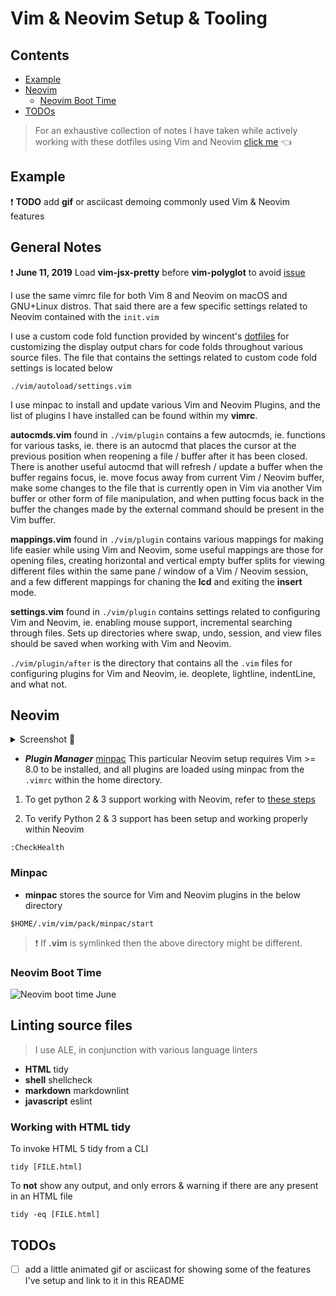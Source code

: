 # Vim & Neovim Setup & Tooling

<a id="contents"></a>

## Contents

- [Example](#example)
- [Neovim](#neovim)
  - [Neovim Boot Time](#neovim-boot-time)
- [TODOs](#todos)

> For an exhaustive collection of notes I have taken while actively working with these dotfiles using Vim and Neovim [click me](https://github.com/ipatch/dotfiles/wiki/vim-neovim-Notes) 👈

<a id="example"></a>

## Example

❗️ **TODO** add **gif** or asciicast demoing commonly used Vim & Neovim features

<a id="general-notes"></a>

## General Notes

❗️ **June 11, 2019** Load **vim-jsx-pretty** before **vim-polyglot** to avoid [issue](https://github.com/MaxMEllon/vim-jsx-pretty/issues/69)

I use the same vimrc file for both Vim 8 and Neovim on macOS and GNU+Linux distros.  That said there are a few specific settings related to Neovim contained with the `init.vim`

I use a custom code fold function provided by wincent's [dotfiles](https://github.com/wincent/wincent) for customizing the display output chars for code folds throughout various source files.  The file that contains the settings related to custom code fold settings is located below

```shell
./vim/autoload/settings.vim
```

I use minpac to install and update various Vim and Neovim Plugins, and the list of plugins I have installed can be found within my **vimrc**.

**autocmds.vim** found in `./vim/plugin` contains a few autocmds, ie. functions for various tasks, ie. there is an autocmd that places the cursor at the previous position when reopening a file / buffer after it has been closed.  There is another useful autocmd that will refresh / update a buffer when the buffer regains focus, ie. move focus away from current Vim / Neovim buffer, make some changes to the file that is currently open in Vim via another Vim buffer or other form of file manipulation, and when putting focus back in the buffer the changes made by the external command should be present in the Vim buffer.

**mappings.vim** found in `./vim/plugin` contains various mappings for making life easier while using Vim and Neovim, some useful mappings are those for opening files, creating horizontal and vertical empty buffer splits for viewing different files within the same pane / window of a Vim / Neovim session, and a few different mappings for chaning the **lcd** and exiting the **insert** mode.

**settings.vim** found in `./vim/plugin` contains settings related to configuring Vim and Neovim, ie. enabling mouse support, incremental searching through files.  Sets up directories where swap, undo, session, and view files should be saved when working with Vim and Neovim.

`./vim/plugin/after` is the directory that contains all the `.vim` files for configuring plugins for Vim and Neovim, ie. deoplete, lightline, indentLine, and what not.

<a id="neovim"></a>

## Neovim

<details>
<summary>Screenshot 📸</summary>
<img src="https://raw.githubusercontent.com/wiki/ipatch/dotfiles/lib/Neovim-2018-april-late.png" alt="nvim-screenshot">
</details>

- ___Plugin Manager___ [minpac](https://github.com/k-takataminpac) This particular Neovim setup requires Vim >= 8.0 to be installed, and all plugins are loaded using minpac from the `.vimrc` within the home directory.

1. To get python 2 & 3 support working with Neovim, refer to [these steps](https://github.com/ipatch/dotfiles/wiki/Neovim-Vim-Notes#python-support-setting-up-python-23)

2. To verify Python 2 & 3 support has been setup and working properly within Neovim

```vim
:CheckHealth
```

<a id="minpac"></a>

### Minpac

- **minpac** stores the source for Vim and Neovim plugins in the below directory

```shell
$HOME/.vim/vim/pack/minpac/start
```

> ❗️ If **.vim** is symlinked then the above directory might be different.

<a id="neovim-boot-time"></a>

### Neovim Boot Time

![Neovim boot time June](https://i.imgur.com/8UAyTlC.png)

<a id="linting-source-files"></a>

## Linting source files

> I use ALE, in conjunction with various language linters
- **HTML** tidy
- **shell** shellcheck
- **markdown** markdownlint
- **javascript** eslint

<a id="working-with-html-tidy"></a>

### Working with HTML tidy

To invoke HTML 5 tidy from a CLI

```shell
tidy [FILE.html]
```

To **not** show any output, and only errors & warning if there are any present in an HTML file

```shell
tidy -eq [FILE.html]
```

<a href="todos"></a>

## TODOs

- [ ] add a little animated gif or asciicast for showing some of the features I've setup and link to it in this README
